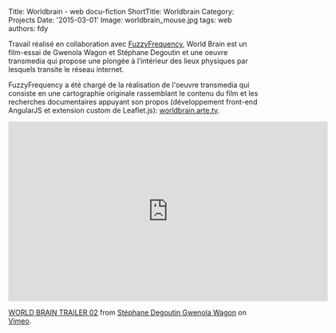 Title: Worldbrain - web docu-fiction
ShortTitle: Worldbrain
Category: Projects
Date: '2015-03-01'
Image: worldbrain_mouse.jpg
tags: web
authors: fdy

Travail réalisé en collaboration avec [FuzzyFrequency](http://fuzzyfrequency.com), World Brain est un film-essai de Gwenola Wagon et Stéphane Degoutin et une oeuvre transmedia qui propose une plongée à l’intérieur des lieux physiques par lesquels transite le réseau internet.

FuzzyFrequency a été chargé de la réalisation de l'oeuvre transmedia qui consiste en une cartographie originale rassemblant le contenu du film et les recherches documentaires appuyant son propos (développement front-end AngularJS et extension custom de Leaflet.js): [worldbrain.arte.tv](http://worldbrain.arte.tv). 

<iframe src="https://player.vimeo.com/video/116858911?title=0&byline=0&portrait=0" width="640" height="360" frameborder="0" webkitallowfullscreen mozallowfullscreen allowfullscreen></iframe>
<p><a href="https://vimeo.com/116858911">WORLD BRAIN TRAILER 02</a> from <a href="https://vimeo.com/hypnorama">St&eacute;phane Degoutin Gwenola Wagon</a> on <a href="https://vimeo.com">Vimeo</a>.</p>
